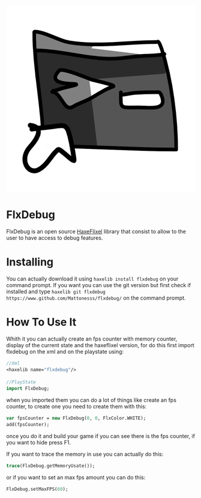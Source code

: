 <p align="center">
    <img src="./terminalIcon.png" width="500" alt="Terminal Logo."/> 
</p>

# FlxDebug

FlxDebug is an open source [HaxeFlixel](https://haxeflixel.com) library that consist to allow to the user to have access to debug features.

# Installing

You can actually download it using `haxelib install flxdebug` on your command prompt.
If you want you can use the git version but first check if installed and type `haxelib git flxdebug https://www.github.com/Mattonesss/flxdebug/` on the command prompt.

# How To Use It

Whith it you can actually create an fps counter with memory counter, display of the current state and the haxeflixel version, for do this first import flxdebug on the xml and on the playstate using:
```haxe
//Xml
<haxelib name="flxdebug"/>

//PlayState
import FlxDebug;
```
when you imported them you can do a lot of things like create an fps counter, to create one you need to create them with this:
```haxe
var fpsCounter = new FlxDebug(0, 0, FlxColor.WHITE);
add(fpsCounter);
```
once you do it and build your game if you can see there is the fps counter, if you want to hide press F1.

If you want to trace the memory in use you can actually do this:
```haxe
trace(FlxDebug.getMemoryUsate());
```
or if you want to set an max fps amount you can do this:
```haxe
FlxDebug.setMaxFPS(60);
```